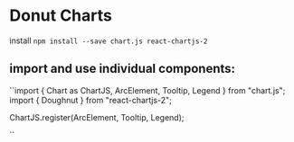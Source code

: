 # Donut Charts
install
``npm install --save chart.js react-chartjs-2``
## import and use individual components:
``import { Chart as ChartJS, ArcElement, Tooltip, Legend } from "chart.js";
import { Doughnut } from "react-chartjs-2";

ChartJS.register(ArcElement, Tooltip, Legend);

<Doughnut data={...} />``
